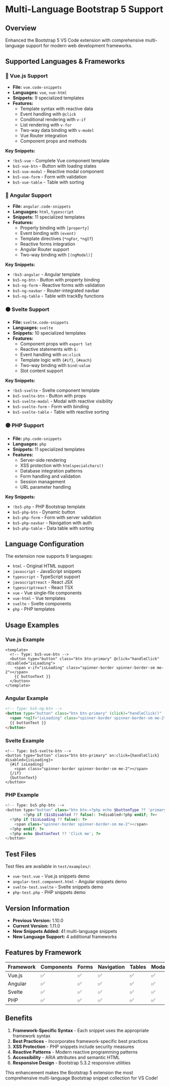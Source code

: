 # Multi-Language Bootstrap 5 Support

## Overview
Enhanced the Bootstrap 5 VS Code extension with comprehensive multi-language support for modern web development frameworks.

## Supported Languages & Frameworks

### 🔵 Vue.js Support
- **File:** `vue.code-snippets`
- **Languages:** `vue`, `vue-html`
- **Snippets:** 9 specialized templates
- **Features:**
  - Template syntax with reactive data
  - Event handling with `@click`
  - Conditional rendering with `v-if`
  - List rendering with `v-for`
  - Two-way data binding with `v-model`
  - Vue Router integration
  - Component props and methods

**Key Snippets:**
- `!bs5-vue` - Complete Vue component template
- `bs5-vue-btn` - Button with loading states
- `bs5-vue-modal` - Reactive modal component
- `bs5-vue-form` - Form with validation
- `bs5-vue-table` - Table with sorting

### 🔴 Angular Support
- **File:** `angular.code-snippets`
- **Languages:** `html`, `typescript`
- **Snippets:** 11 specialized templates
- **Features:**
  - Property binding with `[property]`
  - Event binding with `(event)`
  - Template directives (`*ngFor`, `*ngIf`)
  - Reactive forms integration
  - Angular Router support
  - Two-way binding with `[(ngModel)]`

**Key Snippets:**
- `!bs5-angular` - Angular template
- `bs5-ng-btn` - Button with property binding
- `bs5-ng-form` - Reactive forms with validation
- `bs5-ng-navbar` - Router-integrated navbar
- `bs5-ng-table` - Table with trackBy functions

### 🟠 Svelte Support
- **File:** `svelte.code-snippets`
- **Languages:** `svelte`
- **Snippets:** 10 specialized templates
- **Features:**
  - Component props with `export let`
  - Reactive statements with `$:`
  - Event handling with `on:click`
  - Template logic with `{#if}`, `{#each}`
  - Two-way binding with `bind:value`
  - Slot content support

**Key Snippets:**
- `!bs5-svelte` - Svelte component template
- `bs5-svelte-btn` - Button with props
- `bs5-svelte-modal` - Modal with reactive visibility
- `bs5-svelte-form` - Form with binding
- `bs5-svelte-table` - Table with reactive sorting

### 🟣 PHP Support
- **File:** `php.code-snippets`
- **Languages:** `php`
- **Snippets:** 11 specialized templates
- **Features:**
  - Server-side rendering
  - XSS protection with `htmlspecialchars()`
  - Database integration patterns
  - Form handling and validation
  - Session management
  - URL parameter handling

**Key Snippets:**
- `!bs5-php` - PHP Bootstrap template
- `bs5-php-btn` - Dynamic button
- `bs5-php-form` - Form with server validation
- `bs5-php-navbar` - Navigation with auth
- `bs5-php-table` - Data table with sorting

## Language Configuration

The extension now supports 9 languages:
- `html` - Original HTML support
- `javascript` - JavaScript snippets
- `typescript` - TypeScript support
- `javascriptreact` - React JSX
- `typescriptreact` - React TSX
- `vue` - Vue single-file components
- `vue-html` - Vue templates
- `svelte` - Svelte components
- `php` - PHP templates

## Usage Examples

### Vue.js Example
```vue
<template>
  <!-- Type: bs5-vue-btn -->
  <button type="button" class="btn btn-primary" @click="handleClick" :disabled="isLoading">
    <span v-if="isLoading" class="spinner-border spinner-border-sm me-2"></span>
    {{ buttonText }}
  </button>
</template>
```

### Angular Example
```html
<!-- Type: bs5-ng-btn -->
<button type="button" class="btn btn-primary" (click)="handleClick()" [disabled]="isLoading">
  <span *ngIf="isLoading" class="spinner-border spinner-border-sm me-2"></span>
  {{ buttonText }}
</button>
```

### Svelte Example
```svelte
<!-- Type: bs5-svelte-btn -->
<button type="button" class="btn btn-primary" on:click={handleClick} disabled={isLoading}>
  {#if isLoading}
    <span class="spinner-border spinner-border-sm me-2"></span>
  {/if}
  {buttonText}
</button>
```

### PHP Example
```php
<!-- Type: bs5-php-btn -->
<button type="button" class="btn btn-<?php echo $buttonType ?? 'primary'; ?>" 
        <?php if ($isDisabled ?? false): ?>disabled<?php endif; ?>>
  <?php if ($isLoading ?? false): ?>
    <span class="spinner-border spinner-border-sm me-2"></span>
  <?php endif; ?>
  <?php echo $buttonText ?? 'Click me'; ?>
</button>
```

## Test Files

Test files are available in `test/examples/`:
- `vue-test.vue` - Vue.js snippets demo
- `angular-test.component.html` - Angular snippets demo
- `svelte-test.svelte` - Svelte snippets demo
- `php-test.php` - PHP snippets demo

## Version Information

- **Previous Version:** 1.10.0
- **Current Version:** 1.11.0
- **New Snippets Added:** 41 multi-language snippets
- **New Language Support:** 4 additional frameworks

## Features by Framework

| Framework | Components | Forms | Navigation | Tables | Modals | Validation |
|-----------|------------|-------|------------|--------|---------|------------|
| Vue.js    | ✅         | ✅    | ✅         | ✅     | ✅      | ✅         |
| Angular   | ✅         | ✅    | ✅         | ✅     | ✅      | ✅         |
| Svelte    | ✅         | ✅    | ✅         | ✅     | ✅      | ✅         |
| PHP       | ✅         | ✅    | ✅         | ✅     | ✅      | ✅         |

## Benefits

1. **Framework-Specific Syntax** - Each snippet uses the appropriate framework syntax
2. **Best Practices** - Incorporates framework-specific best practices
3. **XSS Protection** - PHP snippets include security measures
4. **Reactive Patterns** - Modern reactive programming patterns
5. **Accessibility** - ARIA attributes and semantic HTML
6. **Responsive Design** - Bootstrap 5.3.2 responsive utilities

This enhancement makes the Bootstrap 5 extension the most comprehensive multi-language Bootstrap snippet collection for VS Code!